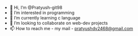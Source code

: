 - 👋 Hi, I’m @Pratyush-git98
- 👀 I’m interested in programming
- 🌱 I’m currently learning c language
- 💞️ I’m looking to collaborate on web-dev projects
- 📫 How to reach me - my mail - pratyushdv2468@gmail.com
